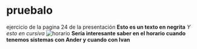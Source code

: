 # pruebalo
ejercicio de la pagina 24 de la presentación
**Esto es un texto en negrita**
_Y esto en cursiva_
![horario](./imagenes/horario.png)
**Sería interesante saber en el horario cuando tenemos sistemas con Ander y cuando con Ivan**
